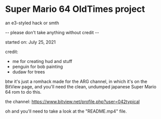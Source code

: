 # Super Mario 64 OldTimes project
an e3-styled hack or smth

-- please don't take anything without credit --

started on: July 25, 2021

credit:
- me for creating hud and stuff
- penguin for bob painting
- dudaw for trees

btw it's just a romhack made for the ARG channel, in which it's on the BitView page, and
you'll need the clean, undumped japanese Super Mario 64 rom to do this.

the channel: https://www.bitview.net/profile.php?user=042typical

oh and you'll need to take a look at the "README.mp4" file.
